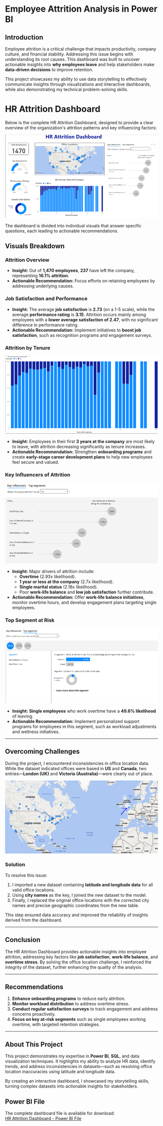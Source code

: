 # Employee Attrition Analysis in Power BI

## Introduction
Employee attrition is a critical challenge that impacts productivity, company culture, and financial stability. Addressing this issue begins with understanding its root causes. This dashboard was built to uncover actionable insights into **why employees leave** and help stakeholders make **data-driven decisions** to improve retention.

This project showcases my ability to use data storytelling to effectively communicate insights through visualizations and interactive dashboards, while also demonstrating my technical problem-solving skills.

# HR Attrition Dashboard

Below is the complete HR Attrition Dashboard, designed to provide a clear overview of the organization's attrition patterns and key influencing factors:

![HR Attrition Dashboard](dashboard.PNG)

The dashboard is divided into individual visuals that answer specific questions, each leading to actionable recommendations.

## Visuals Breakdown

### Attrition Overview
- **Insight:** Out of **1,470 employees**, **237** have left the company, representing **16.1% attrition**.
- **Actionable Recommendation:** Focus efforts on retaining employees by addressing underlying causes.

### Job Satisfaction and Performance
- **Insight:** The average **job satisfaction** is **2.73** (on a 1-5 scale), while the average **performance rating** is **3.15**. Attrition occurs mainly among employees with a **lower average satisfaction of 2.47**, with no significant difference in performance rating.
- **Actionable Recommendation:** Implement initiatives to **boost job satisfaction**, such as recognition programs and engagement surveys.

### Attrition by Tenure
![Attrition by Tenure](tenure.PNG)
- **Insight:** Employees in their first **3 years at the company** are most likely to leave, with attrition decreasing significantly as tenure increases.
- **Actionable Recommendation:** Strengthen **onboarding programs** and create **early-stage career development plans** to help new employees feel secure and valued.

### Key Influencers of Attrition
![Key Influencers](influencer.PNG)
- **Insight:** Major drivers of attrition include:
  - **Overtime** (2.93x likelihood).
  - **1 year or less at the company** (2.7x likelihood).
  - **Single marital status** (2.18x likelihood).
  - Poor **work-life balance** and **low job satisfaction** further contribute.
- **Actionable Recommendation:** Offer **work-life balance initiatives**, monitor overtime hours, and develop engagement plans targeting single employees.

### Top Segment at Risk
![Top Segment](segment1.PNG)
- **Insight:** **Single employees** who work overtime have a **49.6% likelihood** of leaving.
- **Actionable Recommendation:** Implement personalized support programs for employees in this segment, such as workload adjustments and wellness initiatives.

---

## Overcoming Challenges

During the project, I encountered inconsistencies in office location data. While the dataset indicated offices were based in **US** and **Canada**, two entries—**London (UK)** and **Victoria (Australia)**—were clearly out of place.

![Top Segment](map.PNG)

### Solution
To resolve this issue:
1. I imported a new dataset containing **latitude and longitude data** for all valid office locations.
2. Using **city names** as the key, I joined the new dataset to the model.
3. Finally, I replaced the original office locations with the corrected city names and precise geographic coordinates from the new table.

This step ensured data accuracy and improved the reliability of insights derived from the dashboard.

---

## Conclusion

The HR Attrition Dashboard provides actionable insights into employee attrition, addressing key factors like **job satisfaction**, **work-life balance**, and **overtime stress**. By solving the office location challenge, I reinforced the integrity of the dataset, further enhancing the quality of the analysis.

---

## Recommendations
1. **Enhance onboarding programs** to reduce early attrition.
2. **Monitor workload distribution** to address overtime stress.
3. **Conduct regular satisfaction surveys** to track engagement and address concerns proactively.
4. **Focus on key at-risk segments** such as single employees working overtime, with targeted retention strategies.

---

## About This Project
This project demonstrates my expertise in **Power BI**, **SQL**, and data visualization techniques. It highlights my ability to analyze HR data, identify trends, and address inconsistencies in datasets—such as resolving office location inaccuracies using latitude and longitude data. 

By creating an interactive dashboard, I showcased my storytelling skills, turning complex datasets into actionable insights for stakeholders.

## Power BI File  

The complete dashboard file is available for download:  
[HR Attrition Dashboard - Power BI File](HR20%dashboard.pbix)
